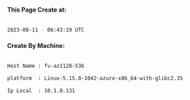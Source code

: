 
   
#### This Page Create at:

```bash

2023-08-11 - 06:43:19 UTC

```

#### Create By Machine:

```bash

Host Name : fv-az1128-536

platform  : Linux-5.15.0-1042-azure-x86_64-with-glibc2.35

Ip Local  : 10.1.0.131

```

